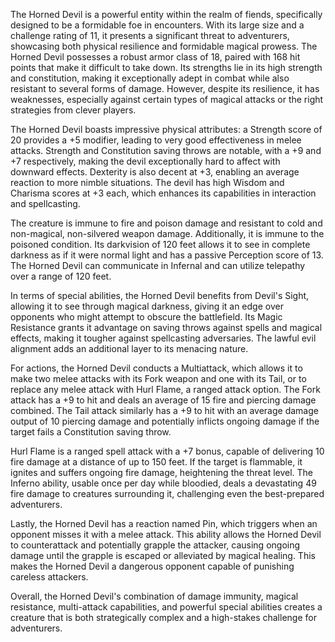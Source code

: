 The Horned Devil is a powerful entity within the realm of fiends, specifically designed to be a formidable foe in encounters. With its large size and a challenge rating of 11, it presents a significant threat to adventurers, showcasing both physical resilience and formidable magical prowess. The Horned Devil possesses a robust armor class of 18, paired with 168 hit points that make it difficult to take down. Its strengths lie in its high strength and constitution, making it exceptionally adept in combat while also resistant to several forms of damage. However, despite its resilience, it has weaknesses, especially against certain types of magical attacks or the right strategies from clever players. 

The Horned Devil boasts impressive physical attributes: a Strength score of 20 provides a +5 modifier, leading to very good effectiveness in melee attacks. Strength and Constitution saving throws are notable, with a +9 and +7 respectively, making the devil exceptionally hard to affect with downward effects. Dexterity is also decent at +3, enabling an average reaction to more nimble situations. The devil has high Wisdom and Charisma scores at +3 each, which enhances its capabilities in interaction and spellcasting.

The creature is immune to fire and poison damage and resistant to cold and non-magical, non-silvered weapon damage. Additionally, it is immune to the poisoned condition. Its darkvision of 120 feet allows it to see in complete darkness as if it were normal light and has a passive Perception score of 13. The Horned Devil can communicate in Infernal and can utilize telepathy over a range of 120 feet.

In terms of special abilities, the Horned Devil benefits from Devil's Sight, allowing it to see through magical darkness, giving it an edge over opponents who might attempt to obscure the battlefield. Its Magic Resistance grants it advantage on saving throws against spells and magical effects, making it tougher against spellcasting adversaries. The lawful evil alignment adds an additional layer to its menacing nature.

For actions, the Horned Devil conducts a Multiattack, which allows it to make two melee attacks with its Fork weapon and one with its Tail, or to replace any melee attack with Hurl Flame, a ranged attack option. The Fork attack has a +9 to hit and deals an average of 15 fire and piercing damage combined. The Tail attack similarly has a +9 to hit with an average damage output of 10 piercing damage and potentially inflicts ongoing damage if the target fails a Constitution saving throw.

Hurl Flame is a ranged spell attack with a +7 bonus, capable of delivering 10 fire damage at a distance of up to 150 feet. If the target is flammable, it ignites and suffers ongoing fire damage, heightening the threat level. The Inferno ability, usable once per day while bloodied, deals a devastating 49 fire damage to creatures surrounding it, challenging even the best-prepared adventurers.

Lastly, the Horned Devil has a reaction named Pin, which triggers when an opponent misses it with a melee attack. This ability allows the Horned Devil to counterattack and potentially grapple the attacker, causing ongoing damage until the grapple is escaped or alleviated by magical healing. This makes the Horned Devil a dangerous opponent capable of punishing careless attackers.

Overall, the Horned Devil's combination of damage immunity, magical resistance, multi-attack capabilities, and powerful special abilities creates a creature that is both strategically complex and a high-stakes challenge for adventurers.
